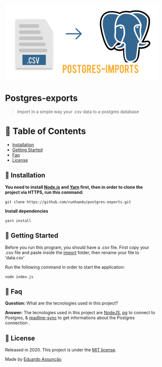 <p align="center">
   <img src=".github/postgres-imports.svg"/>
</p>

# Postgres-exports

> Import in a simple way your .csv data to a postgres database

# :pushpin: Table of Contents


  * [Installation](#constructionworker-installation)
  * [Getting Started](#runner-getting-started)
  * [Faq](#postbox-faq)
  * [License](#closedbook-license)

## :construction_worker: Installation

**You need to install [Node.js](https://nodejs.org/en/download/) and [Yarn](https://yarnpkg.com/) first, then in order to clone the project via HTTPS, run this command:**

```git clone https://github.com/cunhaedu/postgres-exports.git```

**Install dependencies**

```yarn install```

## :runner: Getting Started

Before you run this program, you should have a .csv file.
First copy your .csv file and paste inside the [import](https://github.com/cunhaedu/postgres-imports/tree/master/import) folder, then rename your file to 'data.csv'

Run the following command in order to start the application:

```node index.js```


## :postbox: Faq

**Question:** What are the tecnologies used in this project?

**Answer:** The tecnologies used in this project are [NodeJS](https://nodejs.org/en/), [pg](https://www.npmjs.com/package/pg) to connect to Postgres, & [readline-sync](https://www.npmjs.com/package/readline-sync) to get informations about the Postgres connection .
##

## :closed_book: License

Released in 2020.
This project is under the [MIT license](https://github.com/cunhaedu/postgres-imports/tree/master/LICENSE).

Made by [Eduardo Assunção](https://github.com/cunhaedu)
